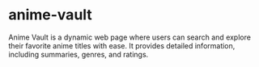 # anime-vault
Anime Vault is a dynamic web page where users can search and explore their favorite anime titles with ease. It provides detailed information, including summaries, genres, and ratings.

